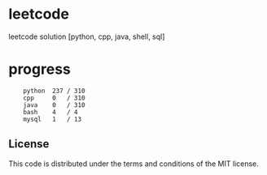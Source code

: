 # leetcode
leetcode solution [python, cpp, java, shell, sql]

# progress
```	
    python  237 / 310
    cpp     0   / 310
    java    0   / 310
    bash    4   / 4
    mysql   1   / 13
```

## License
This code is distributed under the terms and conditions of the MIT license.
